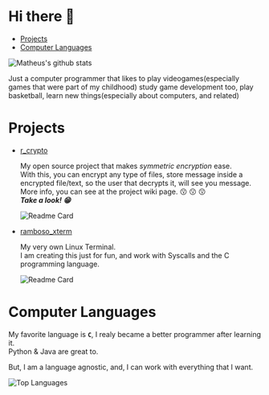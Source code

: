 # Hi there 👋
- [Projects](#projects)  
- [Computer Languages](#computer-languages)

![Matheus's github stats](https://github-readme-stats.vercel.app/api?username=iammatheusrambo&show_icons=true&theme=dark&include_all_commits=true)

Just a computer programmer that likes to play videogames(especially games that were part of my childhood) study game development too, play basketball, learn new things(especially about computers, and related)

# Projects

- [r_crypto](https://github.com/iammatheusrambo/r_crypto)
  
  My open source project that makes *symmetric encryption* ease.   
  With this, you can encrypt any type of files, store message inside a encrypted file/text, so the user that decrypts it, will see you message.     
  More info, you can see at the project wiki page. :kissing: :kissing: :kissing:     
  ***Take a look! :grin:***
  
  ![Readme Card](https://github-readme-stats.vercel.app/api/pin?username=iammatheusrambo&repo=r_crypto&theme=dark)

- [ramboso_xterm](https://github.com/iammatheusrambo/ramboso_xterm)

  My very own Linux Terminal.   
  I am creating this just for fun, and work with Syscalls and the C programming language.   
  
  ![Readme Card](https://github-readme-stats.vercel.app/api/pin?username=iammatheusrambo&repo=ramboso_xterm&theme=dark)

# Computer Languages
My favorite language is **`C`**, I realy became a better programmer after learning it.     
Python & Java are great to.     

But, I am a language agnostic, and, I can work with everything that I want.

![Top Languages](https://github-readme-stats.vercel.app/api/top-langs?username=iammatheusrambo&show_icons=true&theme=dark)
